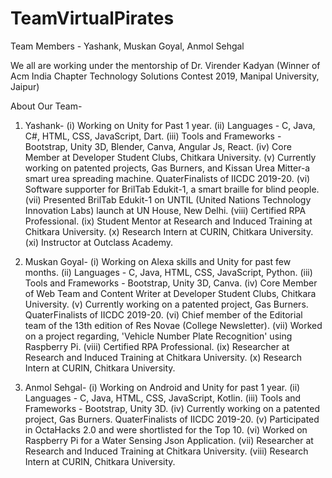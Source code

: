 # TeamVirtualPirates
 Team Members - Yashank, Muskan Goyal, Anmol Sehgal
 
 We all are working under the mentorship of Dr. Virender Kadyan (Winner of Acm India Chapter Technology Solutions Contest 2019, Manipal University, Jaipur)
 
 About Our Team-

 1. Yashank-
    (i) Working on Unity for Past 1 year.
    (ii) Languages - C, Java, C#, HTML, CSS, JavaScript, Dart.
    (iii) Tools and Frameworks - Bootstrap, Unity 3D, Blender, Canva, Angular Js, React.
    (iv) Core Member at Developer Student Clubs, Chitkara University.
    (v) Currently working on patented projects, Gas Burners, and Kissan Urea Mitter-a smart urea spreading machine. QuaterFinalists of IICDC 2019-20.
    (vi) Software supporter for BrilTab Edukit-1, a smart braille for blind people.
    (vii) Presented BrilTab Edukit-1 on UNTIL (United Nations Technology Innovation Labs) launch at UN House, New Delhi.
    (viii) Certified RPA Professional.
    (ix) Student Mentor at Research and Induced Training at Chitkara University.
    (x) Research Intern at CURIN, Chitkara University.
    (xi) Instructor at Outclass Academy.

2. Muskan Goyal-
    (i) Working on Alexa skills and Unity for past few months.
    (ii) Languages - C, Java, HTML, CSS, JavaScript, Python.
    (iii) Tools and Frameworks - Bootstrap, Unity 3D, Canva.
    (iv) Core Member of Web Team and Content Writer at Developer Student Clubs, Chitkara University.
    (v) Currently working on a patented project, Gas Burners. QuaterFinalists of IICDC 2019-20.
    (vi) Chief member of the Editorial team of the 13th edition of Res Novae (College Newsletter).
    (vii) Worked on a project regarding, 'Vehicle Number Plate Recognition' using Raspberry Pi.
    (viii) Certified RPA Professional.
    (ix) Researcher at Research and Induced Training at Chitkara University.
    (x) Research Intern at CURIN, Chitkara University.
    
3. Anmol Sehgal-
    (i) Working on Android and Unity for past 1 year.
    (ii) Languages - C, Java, HTML, CSS, JavaScript, Kotlin.
    (iii)  Tools and Frameworks - Bootstrap, Unity 3D.
    (iv) Currently working on a patented project, Gas Burners. QuaterFinalists of IICDC 2019-20.
    (v) Participated in OctaHacks 2.0 and were shortlisted for the Top 10.
    (vi) Worked on Raspberry Pi for a Water Sensing Json Application.
    (vii) Researcher at Research and Induced Training at Chitkara University.
    (viii) Research Intern at CURIN, Chitkara University.
    
    

